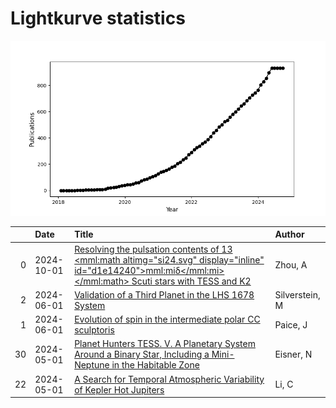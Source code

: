 
<h1>Lightkurve statistics</h1>
  
![publications](lightkurve-publications.png)  
  
|    | Date       | Title                                                                                                                                                                                                                          | Author         |
|---:|:-----------|:-------------------------------------------------------------------------------------------------------------------------------------------------------------------------------------------------------------------------------|:---------------|
|  0 | 2024-10-01 | [Resolving the pulsation contents of 13 <mml:math altimg="si24.svg" display="inline" id="d1e14240"><mml:mi>δ</mml:mi></mml:math> Scuti stars with TESS and K2](https://ui.adsabs.harvard.edu/abs/2024NewA..11102235Z/abstract) | Zhou, A        |
|  2 | 2024-06-01 | [Validation of a Third Planet in the LHS 1678 System](https://ui.adsabs.harvard.edu/abs/2024AJ....167..255S/abstract)                                                                                                          | Silverstein, M |
|  1 | 2024-06-01 | [Evolution of spin in the intermediate polar CC sculptoris](https://ui.adsabs.harvard.edu/abs/2024MNRAS.531L..82P/abstract)                                                                                                    | Paice, J       |
| 30 | 2024-05-01 | [Planet Hunters TESS. V. A Planetary System Around a Binary Star, Including a Mini-Neptune in the Habitable Zone](https://ui.adsabs.harvard.edu/abs/2024AJ....167..241E/abstract)                                              | Eisner, N      |
| 22 | 2024-05-01 | [A Search for Temporal Atmospheric Variability of Kepler Hot Jupiters](https://ui.adsabs.harvard.edu/abs/2024AJ....167..245L/abstract)                                                                                         | Li, C          |
